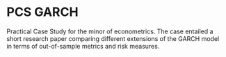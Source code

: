 # PCS GARCH
Practical Case Study for the minor of econometrics. The case entailed a short research paper comparing different extensions of the GARCH model in terms of out-of-sample metrics and risk measures.
